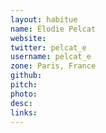 ```yaml
---
layout: habitue
name: Élodie Pelcat
website:
twitter: pelcat_e
username: pelcat_e
zone: Paris, France
github:
pitch:
photo:
desc:
links:
---
```

